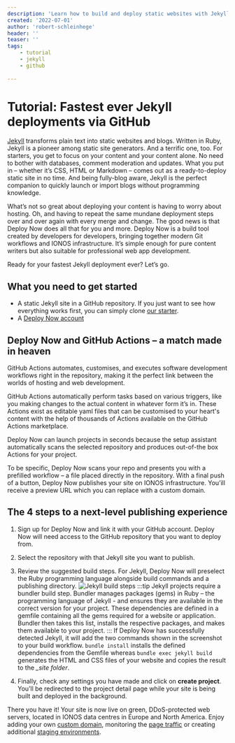```yaml
---
description: 'Learn how to build and deploy static websites with Jekyll instantly via GitHub to highly available hosting. Jekyll transforms plain text into static websites and blogs. Written in Ruby, Jekyll is a pioneer among static site generators.'
created: '2022-07-01'
author: 'robert-schleinhege'
header: ''
teaser: ''
tags:
    - tutorial
    - jekyll
    - github
    
---
```


# Tutorial: Fastest ever Jekyll deployments via GitHub

[Jekyll](https://jekyllrb.com/) transforms plain text into static websites and blogs. Written in Ruby, Jekyll is a pioneer among static site generators. And a terrific one, too. For starters, you get to focus on your content and your content alone. No need to bother with databases, comment moderation and updates. What you put in – whether it’s CSS, HTML or Markdown – comes out as a ready-to-deploy static site in no time. And being fully-blog aware, Jekyll is the perfect companion to quickly launch or import blogs without programming knowledge.

What’s not so great about deploying your content is having to worry about hosting. Oh, and having to repeat the same mundane deployment steps over and over again with every merge and change. The good news is that Deploy Now does all that for you and more. Deploy Now is a build tool created by developers for developers, bringing together modern Git workflows and IONOS infrastructure. It’s simple enough for pure content writers but also suitable for professional web app development.

Ready for your fastest Jekyll deployment ever? Let’s go.

## What you need to get started

- A static Jekyll site in a GitHub repository. If you just want to see how everything works first, you can simply clone [our starter](https://github.com/ionos-deploy-now/hello-jekyll).
- A [Deploy Now account](https://ionos.space/sign-up) 

## Deploy Now and GitHub Actions – a match made in heaven

GitHub Actions automates, customises, and executes software development workflows right in the repository, making it the perfect link between the worlds of hosting and web development. 

GitHub Actions automatically perform tasks based on various triggers, like you making changes to the actual content in whatever form it’s in. These Actions exist as editable yaml files that can be customised to your heart's content with the help of thousands of Actions available on the GitHub Actions marketplace. 

Deploy Now can launch projects in seconds because the setup assistant automatically scans the selected repository and produces out-of-the box Actions for your project.

To be specific, Deploy Now scans your repo and presents you with a prefilled workflow – a file placed directly in the repository. With a final push of a button, Deploy Now publishes your site on IONOS infrastructure. You’ill receive a preview URL which you can replace with a custom domain.

## The 4 steps to a next-level publishing experience

1. Sign up for Deploy Now and link it with your GitHub account. Deploy Now will need access to the GitHub repository that you want to deploy from.   

2. Select the repository with that Jekyll site you want to publish.

3. Review the suggested build steps. For Jekyll, Deploy Now will preselect the Ruby programming language alongside build commands and a publishing directory.
![Jekyll build steps](/jekyll-buildsteps.png)
:::tip
Jekyll projects require a bundler build step. Bundler manages  packages (gems) in Ruby – the programming language of Jekyll - and ensures they are available in the correct version for your project.
These dependencies are defined in a  gemfile containing all the gems required for a website or application. Bundler then takes this list, installs the respective packages, and makes them available to your project. 
:::
If Deploy Now has successfully detected Jekyll, it will add the two commands shown in the screenshot to your build workflow. `bundle install` installs the defined dependencies from the Gemfile whereas `bundle exec jekyll build` generates the HTML and CSS files of your website and copies the result to the  *_site folder*.

4. Finally, check any settings you have made and click on **create project**. You’ll be redirected to the project detail page while your site is being built and deployed in the background.

There you have it! Your site is now live on green, DDoS-protected web servers, located in IONOS data centres in Europe and North America. Enjoy adding your own [custom domain](https://docs.ionos.space/docs/domain-tls/), monitoring the [page traffic](https://docs.ionos.space/docs/visitor-statistics/) or creating additional [staging environments](https://docs.ionos.space/docs/staging-deployments/).



